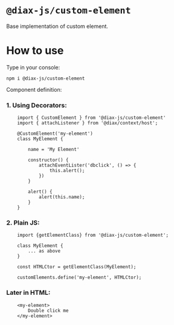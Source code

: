 # `@diax-js/custom-element`

Base implementation of custom element.

# How to use

Type in your console:

`npm i @diax-js/custom-element`

Component definition:

### 1. Using Decorators:

```
    import { CustomElement } from '@diax-js/custom-element'
    import { attachListener } from '@diax/context/host';

    @CustomElement('my-element')
    class MyElement {

        name = 'My Element'

        constructor() {
            attachEventLister('dbclick', () => {
                this.alert();
            })
        }

        alert() {
            alert(this.name);
        }
    }
```

### 2. Plain JS:

```
    import {getElementClass} from '@diax-js/custom-element';

    class MyElement {
        ... as above
    }

    const HTMLCtor = getElementClass(MyElement);

    customElements.define('my-element', HTMLCtor);
```

### Later in HTML:

```
    <my-element>
        Double click me
    </my-element>
```
